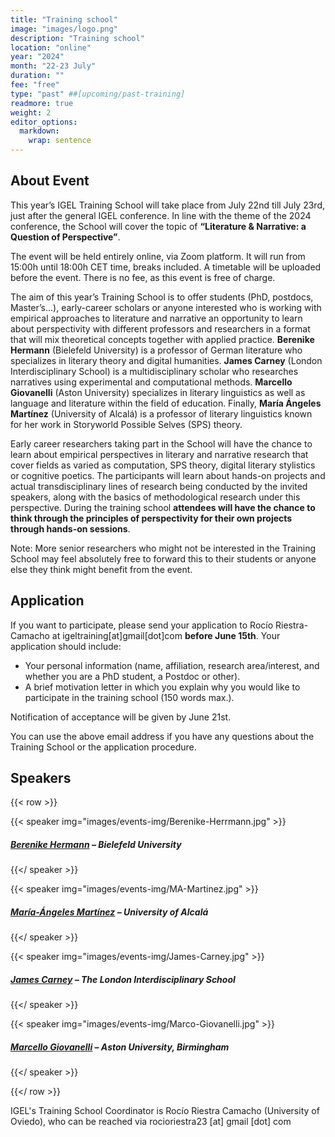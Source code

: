```yaml
---
title: "Training school"
image: "images/logo.png"
description: "Training school"
location: "online"
year: "2024"
month: "22-23 July"
duration: ""
fee: "free"
type: "past" ##[upcoming/past-training]
readmore: true
weight: 2
editor_options: 
  markdown: 
    wrap: sentence
---
```


## About Event

This year’s IGEL Training School will take place from July 22nd till July 23rd, just after the general IGEL conference. In line with the theme of the 2024 conference, the School will cover the topic of **“Literature & Narrative: a Question of Perspective”**.

The event will be held entirely online, via Zoom platform. It will run from 15:00h until 18:00h CET time, breaks included. A timetable will be uploaded before the event. There is no fee, as this event is free of charge.

The aim of this year’s Training School is to offer students (PhD, postdocs, Master’s…), early-career scholars or anyone interested who is working with empirical approaches to literature and narrative an opportunity to learn about perspectivity with different professors and researchers in a format that will mix theoretical concepts together with applied practice. **Berenike Hermann** (Bielefeld University) is a professor of German literature who specializes in literary theory and digital humanities. **James Carney** (London Interdisciplinary School) is a multidisciplinary scholar who researches narratives using experimental and computational methods. **Marcello Giovanelli** (Aston University) specializes in literary linguistics as well as language and literature within the field of education. Finally, **María Ángeles Martínez** (University of Alcalá) is a professor of literary linguistics known for her work in Storyworld Possible Selves (SPS) theory.

Early career researchers taking part in the School will have the chance to learn about empirical perspectives in literary and narrative research that cover fields as varied as computation, SPS theory, digital literary stylistics or cognitive poetics. The participants will learn about hands-on projects and actual transdisciplinary lines of research being conducted by the invited speakers, along with the basics of methodological research under this perspective. During the training school **attendees will have the chance to think through the principles of perspectivity for their own projects through hands-on sessions**.

Note: More senior researchers who might not be interested in the Training School may feel absolutely free to forward this to their students or anyone else they think might benefit from the event.

## Application

If you want to participate, please send your application to Rocío Riestra-Camacho at igeltraining[at]gmail[dot]com **before June 15th**. Your application should include:

- Your personal information (name, affiliation, research area/interest, and whether you are a PhD student, a Postdoc or other).
- A brief motivation letter in which you explain why you would like to participate in the training school (150 words max.).

Notification of acceptance will be given by June 21st.

You can use the above email address if you have any questions about the Training School or the application procedure.



## Speakers

{{< row >}}

{{< speaker img="images/events-img/Berenike-Herrmann.jpg" >}}
##### [Berenike Hermann](https://www.uni-bielefeld.de/fakultaeten/linguistik-literaturwissenschaft/personen/berenike-herrmann/) – Bielefeld University

{{</ speaker >}}

{{< speaker img="images/events-img/MA-Martinez.jpg" >}}
##### [María-Ángeles Martínez](https://www.uah.es/es/estudios/profesor/Maria-Angeles-Martinez-Martinez/) – University of Alcalá

{{</ speaker >}}

{{< speaker img="images/events-img/James-Carney.jpg" >}}
##### [James Carney](https://texturejc.github.io/carney_profile/) – The London Interdisciplinary School

{{</ speaker >}}

{{< speaker img="images/events-img/Marco-Giovanelli.jpg" >}}
##### [Marcello Giovanelli](https://research.aston.ac.uk/en/persons/marcello-giovanelli) – Aston University, Birmingham

{{</ speaker >}}

{{</ row >}}

IGEL's Training School Coordinator is Rocío Riestra Camacho (University of Oviedo), who can be reached via rocioriestra23 [at] gmail [dot] com

